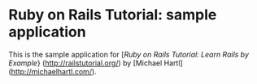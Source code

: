 # Ruby on Rails Tutorial: sample application

This is the sample application for [*Ruby on Rails Tutorial: Learn Rails by Example*} (http://railstutorial.org/)
by [Michael Hartl] (http://michaelhartl.com/).

